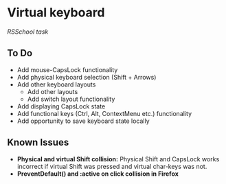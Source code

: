 # Virtual keyboard
_RSSchool task_

## To Do
* Add mouse-CapsLock functionality
* Add physical keyboard selection (Shift + Arrows)
* Add other keyboard layouts
  * Add other layouts
  * Add switch layout functionality
* Add displaying CapsLock state
* Add functional keys (Ctrl, Alt, ContextMenu etc.) functionality
* Add opportunity to save keyboard state locally

## Known Issues
* __Physical and virtual Shift collision:__ Physical Shift and CapsLock works incorrect if virtual Shift was pressed and virtual char-keys was not.
* __PreventDefault() and :active on click collision in Firefox__
